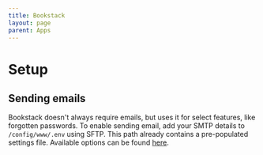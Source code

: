 ```yaml
---
title: Bookstack
layout: page
parent: Apps
---
```


# Setup

## Sending emails
Bookstack doesn't always require emails, but uses it for select features, like forgotten passwords. To enable sending email, add your SMTP details to `/config/www/.env` using SFTP. This path already contains a pre-populated settings file. Available options can be found [here](https://www.bookstackapp.com/docs/admin/email-webhooks/).
